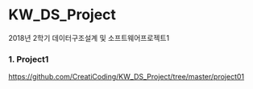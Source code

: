 # KW_DS_Project

2018년 2학기 데이터구조설계 및 소프트웨어프로젝트1

### 1. Project1

https://github.com/CreatiCoding/KW_DS_Project/tree/master/project01
